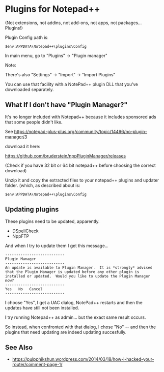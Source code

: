 ﻿# Plugins for Notepad++

(Not extensions, not addins, not add-ons, not apps, not packages... Plugins!)

Plugin Config path is:

	$env:APPDATA\Notepad++\plugins\Config

In main menu, go to "Plugins" -> "Plugin manager"

Note:

There's also "Settings" -> "Import" -> "Import Plugins"

You can use that facility with a NotePad++ plugin DLL that you've downloaded separately.

## What If I don't have "Plugin Manager?"

It's no longer included with Notepad++ because it includes sponsored ads that some people didn't like.

See <https://notepad-plus-plus.org/community/topic/14496/no-plugin-manager/3>

download it here:

<https://github.com/bruderstein/nppPluginManager/releases>

(Check if you have 32 bit or 64 bit notepad++ before choosing the correct download)

Unzip it and copy the extracted files to your notepad++ plugins and updater folder. (which, as described about is:

	$env:APPDATA\Notepad++\plugins\Config

## Updating plugins

These plugins need to be updated, apparently.

 * DSpellCheck
 * NppFTP

And when I try to update them I get this message...

    ---------------------------
    Plugin Manager
    ---------------------------
    An update is available to Plugin Manager.  It is *strongly* advised that the Plugin Manager is updated before any other plugin is installed or updated.  Would you like to update the Plugin Manager now?
    ---------------------------
    Yes   No   Cancel
    ---------------------------

I choose "Yes", I get a UAC dialog, NotePad++ restarts and then the updates have still not been installed.

I try running Notepad++ as admin... but the exact same result occurs.

So instead, when confronted with that dialog, I chose "No" -- and then the plugins that need updating are indeed updating succesfully.

## See Also

 * <https://pulpphikshun.wordpress.com/2014/03/18/how-i-hacked-your-router/comment-page-1/>